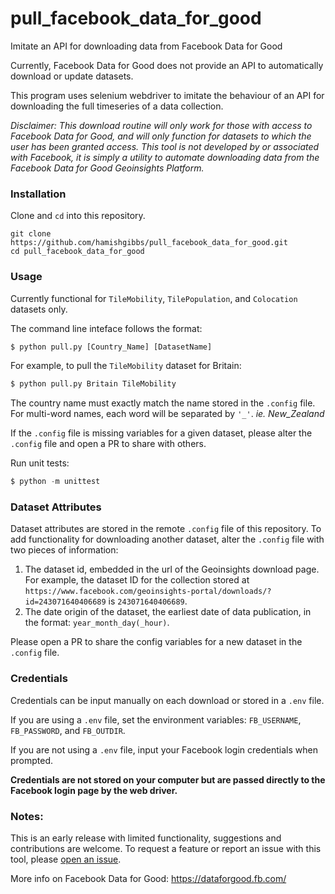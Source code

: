 # pull_facebook_data_for_good
Imitate an API for downloading data from Facebook Data for Good

Currently, Facebook Data for Good does not provide an API to automatically download or update datasets.

This program uses selenium webdriver to imitate the behaviour of an API for downloading the full timeseries of a data collection.

*Disclaimer: This download routine will only work for those with access to Facebook Data for Good, and will only function for datasets to which the user has been granted access. This tool is not developed by or associated with Facebook, it is simply a utility to automate downloading data from the Facebook Data for Good Geoinsights Platform.*

### Installation
Clone and `cd` into this repository.
```shell
git clone https://github.com/hamishgibbs/pull_facebook_data_for_good.git
cd pull_facebook_data_for_good
```

### Usage

Currently functional for `TileMobility`, `TilePopulation`, and `Colocation` datasets only.   

The command line inteface follows the format:
```python
$ python pull.py [Country_Name] [DatasetName]
```

For example, to pull the `TileMobility` dataset for Britain:
```python
$ python pull.py Britain TileMobility
```

The country name must exactly match the name stored in the `.config` file. For multi-word names, each word will be separated by `'_'`. *ie. New_Zealand*

If the `.config` file is missing variables for a given dataset, please alter the `.config` file and open a PR to share with others.

Run unit tests:
```python
$ python -m unittest
```

### Dataset Attributes

Dataset attributes are stored in the remote `.config` file of this repository. To add functionality for downloading another dataset, alter the `.config` file with two pieces of information:
1. The dataset id, embedded in the url of the Geoinsights download page. For example, the dataset ID for the collection stored at `https://www.facebook.com/geoinsights-portal/downloads/?id=243071640406689` is `243071640406689`.
2. The date origin of the dataset, the earliest date of data publication, in the format: `year_month_day(_hour)`.

Please open a PR to share the config variables for a new dataset in the `.config` file. 

### Credentials

Credentials can be input manually on each download or stored in a `.env` file.

If you are using a `.env` file, set the environment variables: `FB_USERNAME`, `FB_PASSWORD`, and `FB_OUTDIR`. 

If you are not using a `.env` file, input your Facebook login credentials when prompted. 

**Credentials are not stored on your computer but are passed directly to the Facebook login page by the web driver.**

### Notes:
This is an early release with limited functionality, suggestions and contributions are welcome. To request a feature or report an issue with this tool, please [open an issue](https://github.com/hamishgibbs/pull_facebook_data_for_good/issues/new).

More info on Facebook Data for Good: https://dataforgood.fb.com/
